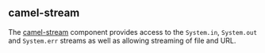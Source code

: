 ## camel-stream

The [camel-stream](http://camel.apache.org/stream.html) component provides access to the `System.in`, `System.out` and `System.err` streams as well as allowing streaming of file and URL.
